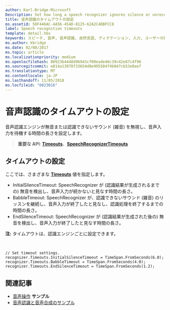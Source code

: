 ```yaml
---
author: Karl-Bridge-Microsoft
Description: Set how long a speech recognizer ignores silence or unrecognizable sounds (babble) and continues listening for speech input.
title: 音声認識のタイムアウトの設定
ms.assetid: 58F446AC-4A56-454D-8125-62A2C4DBFCC8
label: Speech recognition timeouts
template: detail.hbs
keywords: スピーチ, 音声, 音声認識, 自然言語, ディクテーション, 入力, ユーザーの操作
ms.author: kbridge
ms.date: 02/08/2017
ms.topic: article
ms.localizationpriority: medium
ms.openlocfilehash: 00923b4448d96943cf00eade46c39c42e87c4f96
ms.sourcegitcommit: e814a13978f33654d8e995584f4b047cb53e0aef
ms.translationtype: MT
ms.contentlocale: ja-JP
ms.lasthandoff: 11/05/2018
ms.locfileid: "6023016"
---
```

# <a name="set-speech-recognition-timeouts"></a>音声認識のタイムアウトの設定


音声認識エンジンが無音または認識できないサウンド (雑音) を無視し、音声入力を待機する時間の長さを設定します。

> **重要な API**: [**Timeouts**](https://msdn.microsoft.com/library/windows/apps/dn653253)、[**SpeechRecognizerTimeouts**](https://msdn.microsoft.com/library/windows/apps/dn653230)

## <a name="set-a-timeout"></a>タイムアウトの設定


ここでは、さまざまな [**Timeouts**](https://msdn.microsoft.com/library/windows/apps/dn653253) 値を指定します。

-   InitialSilenceTimeout: SpeechRecognizer が (認識結果が生成されるまでの) 無音を検出し、音声入力が続かないと見なす時間の長さ。
-   BabbleTimeout: SpeechRecognizer が、認識できないサウンド (雑音) のリッスンを継続し、音声入力が終了したと見なし、認識処理を終了するまでの時間の長さ。
-   EndSilenceTimeout: SpeechRecognizer が (認識結果が生成された後の) 無音を検出し、音声入力が終了したと見なす時間の長さ。

**注:** タイムアウトは、認識エンジンごとに設定できます。

 

```CSharp
// Set timeout settings.
recognizer.Timeouts.InitialSilenceTimeout = TimeSpan.FromSeconds(6.0);
recognizer.Timeouts.BabbleTimeout = TimeSpan.FromSeconds(4.0);
recognizer.Timeouts.EndSilenceTimeout = TimeSpan.FromSeconds(1.2);
```

## <a name="related-articles"></a>関連記事


* [音声操作](speech-interactions.md)
**サンプル**
* [音声認識と音声合成のサンプル](http://go.microsoft.com/fwlink/p/?LinkID=619897)
 

 




